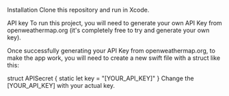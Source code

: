 Installation
Clone this repository and run in Xcode.

API key
To run this project, you will need to generate your own API Key from openweathermap.org (it's completely free to try and generate your own key).

Once successfully generating your API Key from openweathermap.org, to make the app work, you will need to create a new swift file with a struct like this:

struct APISecret {
    static let key = "[YOUR_API_KEY]"
}
Change the [YOUR_API_KEY] with your actual key.
